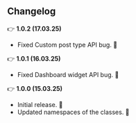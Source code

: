 ## Changelog

👉 **1.0.2 (17.03.25)**

- Fixed Custom post type API bug. 🐞

👉 **1.0.1 (16.03.25)**

- Fixed Dashboard widget API bug. 🐞

👉 **1.0.0 (15.03.25)**

- Initial release. 🚀
- Updated namespaces of the classes. 🙌
